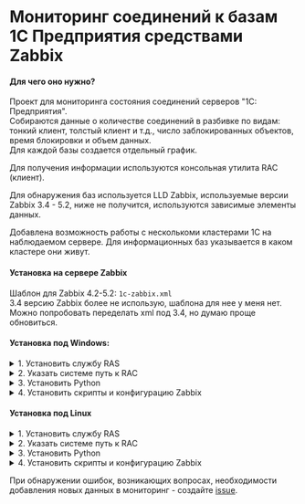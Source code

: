 # Мониторинг соединений к базам 1С Предприятия средствами Zabbix

#### Для чего оно нужно?

Проект для мониторинга состояния соединений серверов "1С: Предприятия".  
Собираются данные о количестве соединений в разбивке по видам: тонкий клиент, толстый клиент и т.д., число заблокированных объектов, время блокировки и объем данных.  
Для каждой базы создается отдельный график.

Для получения информации используются консольная утилита RAC (клиент).

Для обнаружения баз используется LLD Zabbix, используемые версии Zabbix 3.4 - 5.2, ниже не получится, используются зависимые элементы данных.

Добавлена возможность работы с несколькоми кластерами 1С на наблюдаемом сервере. Для информационных баз указывается в каком кластере они живут.

#### Установка на сервере Zabbix

Шаблон для Zabbix 4.2-5.2: `1c-zabbix.xml`  
3.4 версию Zabbix более не использую, шаблона для нее у меня нет. Можно попробовать переделать xml под 3.4, но думаю проще обновиться.

#### Установка под Windows:

<details>
  <summary>1. Установить службу RAS</summary>
  
  <br>
  
  Для установки сервера RAS в качестве службы используется команда:   
  `sc create "1C:Enterprise RAS" binpath= "C:\Program Files\1cv8\8.Х.Х.ХХХХ\bin\ras.exe cluster --service" displayname= "1C:Enterprise RAS" start= auto`

  Для запуска - команда:  
  `net start "1C:Enterprise RAS"`

---
</details>
<details>
  <summary>2. Указать системе путь к RAC</summary>
  
  <br>

  В системную переменную PATH необходимо добавить путь где находится исполняемый файл rac.exe:  
  `c:\Program Files\1cv8\8.X.XX.XXXX\bin\`  
  <img src="/set_path.JPG" width="400">

  Правой кнопкой на Этот компьютер - Свойства - Дополнительные параметры системы (справа) - Переменные среды - раздел Системные переменные - выбрать переменную Path, изменить, откроется окно Изменение системной перемнной - в поле значение перемнной добавить в конец путь вида `c:\Program Files\1cv8\8.X.XX.XXXX\bin\`, т.е. путь где лежит используемая платформа.
  При использовании 32-х разрядной платформы путь будет вида:  
  `c:\Program Files (x86)\1cv8\8.X.XX.XXXX\bin\`

---
</details>
<details>
  <summary>3. Установить Python  </summary>
  
  <br>
  
  Python можно установить с сайта https://www.python.org, проверьте что бы путь установки соответствовал пути прописанному в файле `1c_zabbix.conf`. Ожидается что интерпретатор будет находится по следующему пути:  
  `c:\Program Files\Python37\python.exe`

---
</details>
<details>
  <summary>4. Установить скрипты и конфигурацию Zabbix</summary>
  
  <br>
  
  На сервер с установленным RAC и Zabbix agent необходимо положить файлы `*.py` из каталога `scripts` и файл конфигурации `1c_zabbix.conf`.  
  Если в кластере используется администратор кластера, то в `1c_zabbix.conf` следует раскомментировать строки с указанием пользователя и пароля. (При использовании нескольких кластеров, соответственно, этот пользователь должен существовать во всех кластерах).

`ib_list.py` - скрипт возвращающий список баз с указанием uuid кластера  
`sess_list.py` - скрипт возвращает кол-во сессий на присланный uuid базы и uuid кластера

Настройки каталогов:  
* zabbix agent - `c:\zabbix`  
* python - `c:\Program Files\Python37\python.exe`

---
</details>

#### Установка под Linux
<details>
  <summary>1. Установить службу RAS</summary>
  
  <br>
  
  Для дистрибутивов на основе `systemd` (Debian/Ubuntu, RHEL/CentOS, SLES/OpenSUSE) добавить файл `ras.service` в `/etc/systemd/system/`:  
```
[Unit]
Description=RAS
After=syslog.target
After=network.target

[Service]
Type=simple
User=usr1cv8
Group=grp1cv8
ExecStart=/opt/1C/v8.3/x86_64/ras cluster
KillMode=process

[Install]
WantedBy=multi-user.target
```
Выполнить команды:  
`systemctl daemon-reload`  
`systemctl enable --now ras`

---
</details>
<details>
  <summary>2. Указать системе путь к RAC</summary>
  
  <br>
  
  Сделать ссылку:    
  `ln -s /opt/1C/v8.3/x86_64/rac /usr/local/bin/`
  
  ---
</details>
<details>
  <summary>3. Установить Python  </summary>
  
  <br>
  
  Python на Linux обычно уже есть. Если все же нет - установить python3.
  
  Для Debian/Ubuntu:  
  `apt install python3`    
  Для RHEL/CentOS:  
  `yum install python3`

---
</details>
<details>
  <summary>4. Установить скрипты и конфигурацию Zabbix</summary>
  
  <br>
  
  На сервер с установленным RAC и Zabbix agent необходимо положить файлы `*.py` из каталога scripts и файл конфигурации `1c_zabbix_linux.conf`.  
  Если в кластере используется администратор кластера, то в `1c_zabbix.conf` следует раскомментировать строки с указанием пользователя и пароля. (При использовании нескольких кластеров, соответственно, этот пользователь должен существовать во всех кластерах).

`ib_list.py` - скрипт возвращающий список баз с указанием uuid кластера  
`sess_list.py` - скрипт возвращает кол-во сессий на присланный uuid базы и uuid кластера

Настройки каталогов:
* zabbix agent - `/etc/zabbix/`

---
</details>

При обнаружении ошибок, возникающих вопросах, необходимости добавления новых данных в мониторинг - создайте [issue](https://github.com/kulpin74/zabbix-1c/issues/new).
